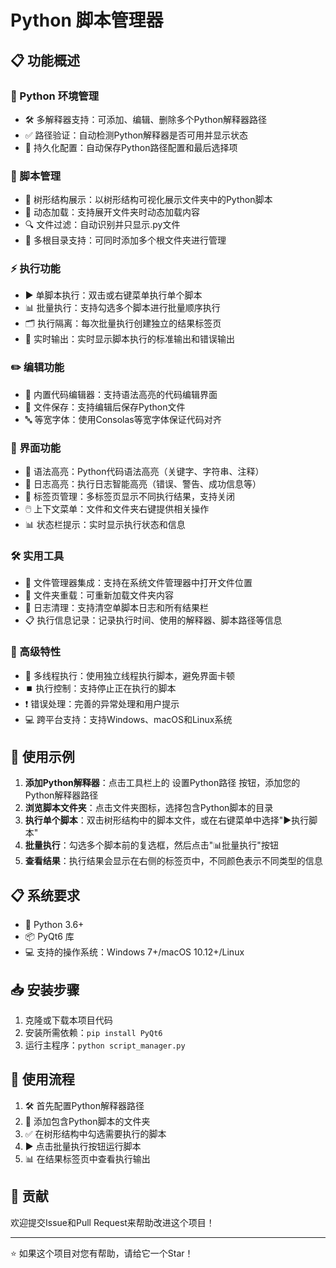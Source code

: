 # Python 脚本管理器

## 📋 功能概述

### 🐍 Python 环境管理
- 🛠️ 多解释器支持：可添加、编辑、删除多个Python解释器路径
- ✅ 路径验证：自动检测Python解释器是否可用并显示状态
- 💾 持久化配置：自动保存Python路径配置和最后选择项

### 📁 脚本管理
- 🌳 树形结构展示：以树形结构可视化展示文件夹中的Python脚本
- 🔄 动态加载：支持展开文件夹时动态加载内容
- 🔍 文件过滤：自动识别并只显示.py文件
- 📂 多根目录支持：可同时添加多个根文件夹进行管理

### ⚡ 执行功能
- ▶️ 单脚本执行：双击或右键菜单执行单个脚本
- 📊 批量执行：支持勾选多个脚本进行批量顺序执行
- 🗂️ 执行隔离：每次批量执行创建独立的结果标签页
- 📝 实时输出：实时显示脚本执行的标准输出和错误输出

### ✏️ 编辑功能
- 📝 内置代码编辑器：支持语法高亮的代码编辑界面
- 💾 文件保存：支持编辑后保存Python文件
- 🔤 等宽字体：使用Consolas等宽字体保证代码对齐

### 🎨 界面功能
- 🎨 语法高亮：Python代码语法高亮（关键字、字符串、注释）
- 🌈 日志高亮：执行日志智能高亮（错误、警告、成功信息等）
- 📑 标签页管理：多标签页显示不同执行结果，支持关闭
- 🖱️ 上下文菜单：文件和文件夹右键提供相关操作
- 📊 状态栏提示：实时显示执行状态和信息

### 🛠️ 实用工具
- 📂 文件管理器集成：支持在系统文件管理器中打开文件位置
- 🔄 文件夹重载：可重新加载文件夹内容
- 🧹 日志清理：支持清空单脚本日志和所有结果栏
- 📋 执行信息记录：记录执行时间、使用的解释器、脚本路径等信息

### 🚀 高级特性
- 🧵 多线程执行：使用独立线程执行脚本，避免界面卡顿
- ⏹️ 执行控制：支持停止正在执行的脚本
- ❗ 错误处理：完善的异常处理和用户提示
- 💻 跨平台支持：支持Windows、macOS和Linux系统

## 🚀 使用示例

1. **添加Python解释器**：点击工具栏上的 设置Python路径 按钮，添加您的Python解释器路径
2. **浏览脚本文件夹**：点击文件夹图标，选择包含Python脚本的目录
3. **执行单个脚本**：双击树形结构中的脚本文件，或在右键菜单中选择"▶️执行脚本"
4. **批量执行**：勾选多个脚本前的复选框，然后点击"📊批量执行"按钮
5. **查看结果**：执行结果会显示在右侧的标签页中，不同颜色表示不同类型的信息

## 📋 系统要求

- 🐍 Python 3.6+
- 📦 PyQt6 库
- 💻 支持的操作系统：Windows 7+/macOS 10.12+/Linux

## 📥 安装步骤

1. 克隆或下载本项目代码
2. 安装所需依赖：`pip install PyQt6`
3. 运行主程序：`python script_manager.py`

## 🎯 使用流程

1. 🛠️ 首先配置Python解释器路径
2. 📂 添加包含Python脚本的文件夹
3. ✅ 在树形结构中勾选需要执行的脚本
4. ▶️ 点击批量执行按钮运行脚本
5. 📊 在结果标签页中查看执行输出

## 🤝 贡献

欢迎提交Issue和Pull Request来帮助改进这个项目！

---

⭐ 如果这个项目对您有帮助，请给它一个Star！
